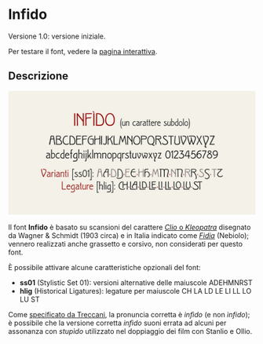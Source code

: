 # Infido
Versione 1.0: versione iniziale.

Per testare il font, vedere la [pagina interattiva](https://m-casanova.github.io/Infido/).

## Descrizione
![image](infido.jpg)

Il font **Infido** è basato su scansioni del carattere [*Clio* o *Kleopatra*](https://fontsinuse.com/typefaces/89092/clio) disegnato da Wagner & Schmidt (1903 circa) e in Italia indicato come [*Fidia*](https://books.google.it/books?id=QBDdVK3ifTMC&pg=RA2-PA149) (Nebiolo); vennero realizzati anche grassetto e corsivo, non considerati per questo font.

È possibile attivare alcune caratteristiche opzionali del font:
- **ss01** (Stylistic Set 01): versioni alternative delle maiuscole ADEHMNRST
- **hlig** (Historical Ligatures): legature per maiuscole CH LA LD LE LI LL LO LU ST

Come [specificato da Treccani](https://www.treccani.it/enciclopedia/infido-o-infido_(La-grammatica-italiana)/), la pronuncia corretta è *infìdo* (e non *ìnfido*);
è possibile che la versione corretta *infìdo* suoni errata ad alcuni per assonanza con *stupìdo* utilizzato nel doppiaggio dei film con Stanlio e Ollio.
